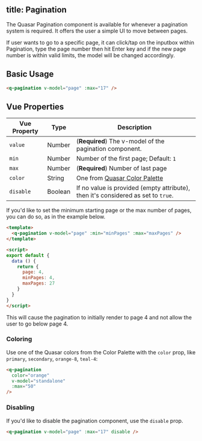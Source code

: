 title: Pagination
---
The Quasar Pagination component is available for whenever a pagination system is required. It offers the user a simple UI to move between pages.

If user wants to go to a specific page, it can click/tap on the inputbox within Pagination, type the page number then hit Enter key and if the new page number is within valid limits, the model will be changed accordingly.

<input type="hidden" data-fullpage-demo="web-components/pagination">

## Basic Usage

``` html
<q-pagination v-model="page" :max="17" />
```

## Vue Properties
| Vue Property | Type | Description |
| --- | --- | --- |
| `value` | Number  | (**Required**) The v-model of the pagination component. |
| `min` | Number | Number of the first page; Default: `1` |
| `max` | Number | (**Required**) Number of last page |
| `color` | String | One from [Quasar Color Palette](/components/color-palette.html) |
| `disable` | Boolean | If no value is provided (empty attribute), then it's considered as set to `true`. |

If you'd like to set the minimum starting page or the max number of pages, you can do so, as in the example below.

```html
<template>
  <q-pagination v-model="page" :min="minPages" :max="maxPages" />
</template>

<script>
export default {
  data () {
    return {
      page: 4,
      minPages: 4,
      maxPages: 27
    }
  }
}
</script>
```
This will cause the pagination to initially render to page 4 and not allow the user to go below page 4.

### Coloring
Use one of the Quasar colors from the Color Palette with the `color` prop, like `primary`, `secondary`, `orange-8`, `teal-4`:

``` html
<q-pagination
  color="orange"
  v-model="standalone"
  :max="50"
/>
```

### Disabling
If you'd like to disable the pagination component, use the `disable` prop.

``` html
<q-pagination v-model="page" :max="17" disable />
```
